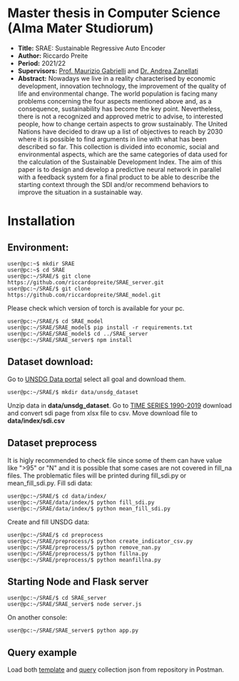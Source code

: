 # Master thesis in Computer Science (Alma Mater Studiorum)

- **Title:** SRAE: Sustainable Regressive Auto Encoder
- **Author:** Riccardo Preite
- **Period:** 2021/22
- **Supervisors:** [Prof. Maurizio Gabrielli](https://www.unibo.it/sitoweb/maurizio.gabbrielli) and [Dr. Andrea Zanellati](https://www.unibo.it/sitoweb/andrea.zanellati2)
- **Abstract:** Nowadays we live in a reality characterised by economic development, innovation
technology, the improvement of the quality of life and environmental change.  The world population is facing many
problems concerning the four aspects mentioned above and, as a consequence,
sustainability has become the key point. Nevertheless, there is not a recognized and approved metric to
advise, to interested people, how to change certain aspects to grow sustainably. The United Nations have
decided to draw up a list of objectives to reach by 2030 where it is possible to find arguments in line with
what has been described so far. This collection is divided into economic, social and environmental aspects,
which are the same categories of data used for the calculation of the Sustainable Development Index. The aim of this paper is to design and develop a predictive neural network in parallel with a feedback system for a final product to be able to describe the starting context through the SDI
and/or recommend behaviors to improve the situation in a sustainable way.


# Installation

## Environment:
 
 ```console
user@pc:~$ mkdir SRAE
user@pc:~$ cd SRAE
user@pc:~/SRAE/$ git clone https://github.com/riccardopreite/SRAE_server.git
user@pc:~/SRAE/$ git clone https://github.com/riccardopreite/SRAE_model.git
```
Please check which version of torch is available for your pc.
```console
user@pc:~/SRAE/$ cd SRAE_model
user@pc:~/SRAE/SRAE_model$ pip install -r requirements.txt
user@pc:~/SRAE/SRAE_model$ cd ../SRAE_server
user@pc:~/SRAE/SRAE_server$ npm install
```

## Dataset download:

Go to [UNSDG Data portal](https://unstats.un.org/sdgs/dataportal/analytics/GlobalRegionalTrends) select all goal and download them.
```console
user@pc:~/SRAE/$ mkdir data/unsdg_dataset
```
Unzip data in **data/unsdg_dataset**.
Go to [TIME SERIES 1990-2019](https://www.sustainabledevelopmentindex.org/time-series) download and convert sdi page from xlsx file to csv. Move download file to **data/index/sdi.csv**


## Dataset preprocess
It is higly recommended to check file since some of them can have value like ">95" or "N" and it is possible that some cases are not covered in fill_na files. The problematic files will be printed during fill_sdi.py or mean_fill_sdi.py.
Fill sdi data:
```console
user@pc:~/SRAE/$ cd data/index/
user@pc:~/SRAE/data/index/$ python fill_sdi.py
user@pc:~/SRAE/data/index/$ python mean_fill_sdi.py
```
Create and fill UNSDG data:
```console
user@pc:~/SRAE/$ cd preprocess
user@pc:~/SRAE/preprocess/$ python create_indicator_csv.py
user@pc:~/SRAE/preprocess/$ python remove_nan.py
user@pc:~/SRAE/preprocess/$ python fillna.py
user@pc:~/SRAE/preprocess/$ python meanfillna.py
```
## Starting Node and Flask server

```console
user@pc:~/SRAE/$ cd SRAE_server
user@pc:~/SRAE/SRAE_server$ node server.js
```
On another console:
```console
user@pc:~/SRAE/SRAE_server$ python app.py
```

## Query example
Load both [template](https://github.com/riccardopreite/SRAE_model/blob/main/template.postman_collection.json) and [query](https://github.com/riccardopreite/SRAE_model/blob/main/query.postman_collection.json) collection json from repository in Postman.
